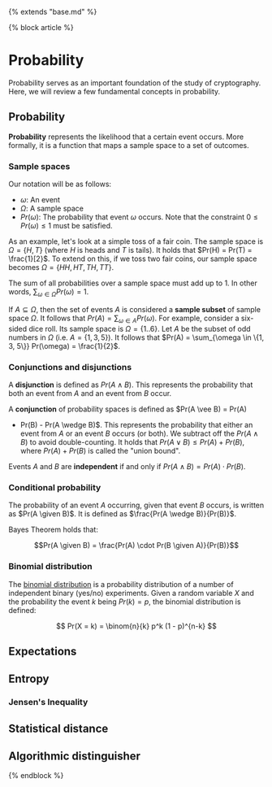 {% extends "base.md" %}

{% block article %}

# Probability

Probability serves as an important foundation of the study of cryptography.
Here, we will review a few fundamental concepts in probability.

<!-- TODO finish this entire page -->

## Probability

<!-- TODO: A lot of this might not be explained very well. Teaching probability
  is hard. -->

**Probability** represents the likelihood that a certain event occurs. More
formally, it is a function that maps a sample space to a set of outcomes.

### Sample spaces

Our notation will be as follows:

* $\omega$: An event
* $\Omega$: A sample space
* $Pr(\omega)$: The probability that event $\omega$ occurs. Note that the
  constraint $0 \leq Pr(\omega) \leq 1$ must be satisfied.

As an example, let's look at a simple toss of a fair coin. The sample space is
$\Omega = \{H, T\}$ (where $H$ is heads and $T$ is tails). It holds that
$Pr(H) = Pr(T) = \frac{1}[2}$. To extend on this, if we toss two fair coins,
our sample space becomes $\Omega = \{HH, HT, TH, TT\}$.

The sum of all probabilities over a sample space must add up to 1. In other
words, $\sum_{\omega \in \Omega} Pr(\omega) = 1$.

If $A \subseteq \Omega$, then the set of events $A$ is considered a **sample
subset** of sample space $\Omega$. It follows that
$Pr(A) = \sum_{\omega \in A} Pr(\omega)$. For example, consider a six-sided
dice roll. Its sample space is $\Omega = \{1..6\}$. Let $A$ be the subset of
odd numbers in $\Omega$ (i.e. $A = \{1, 3, 5\}$). It follows that
$Pr(A) = \sum_{\omega \in \{1, 3, 5\}} Pr(\omega) = \frac{1}{2}$.

### Conjunctions and disjunctions

A **disjunction** is defined as $Pr(A \wedge B)$. This represents the
probability that both an event from $A$ and an event from $B$ occur.

A **conjunction** of probability spaces is defined as $Pr(A \vee B) = Pr(A)
+ Pr(B) - Pr(A \wedge B)$. This represents the probability that either an event
from $A$ or an event $B$ occurs (or both). We subtract off the $Pr(A \wedge B)$
to avoid double-counting. It holds that $Pr(A \vee B) \leq Pr(A) + Pr(B)$,
where $Pr(A) + Pr(B)$ is called the "union bound".

Events $A$ and $B$ are **independent** if and only if $Pr(A \wedge B) = Pr(A)
\cdot Pr(B)$.

### Conditional probability

The probability of an event $A$ occurring, given that event $B$ occurs, is
written as $Pr(A \given B)$. It is defined as $\frac{Pr(A \wedge B)}{Pr(B)}$.

Bayes Theorem holds that:

$$Pr(A \given B) = \frac{Pr(A) \cdot Pr(B \given A)}{Pr(B)}$$

### Binomial distribution

The [binomial distribution](http://en.wikipedia.org/wiki/Binomial_distribution)
is a probability distribution of a number of independent binary (yes/no)
experiments. Given a random variable $X$ and the probability the event $k$
being $Pr(k) = p$, the binomial distribution is defined:

$$ Pr(X = k) = \binom{n}{k} p^k (1 - p)^{n-k} $$

## Expectations

## Entropy

### Jensen's Inequality

## Statistical distance

## Algorithmic distinguisher

{% endblock %}
